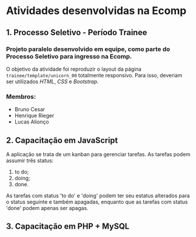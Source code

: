 # Atividades desenvolvidas na Ecomp

## 1. Processo Seletivo - Período Trainee
### Projeto paralelo desenvolvido em equipe, como parte do Processo Seletivo para ingresso na Ecomp.
O objetivo da atividade foi reproduzir o layout da página `trainee/template/unicorn_00` totalmente responsivo. Para isso, deveriam ser utilizados *HTML*, *CSS* e *Bootstrap*.
### Membros:
* Bruno Cesar
* Henrique Rieger
* Lucas Alionço

## 2. Capacitação em JavaScript
A aplicação se trata de um kanban para gerenciar tarefas.
As tarefas podem assumir três status:
1. to do;
2. doing;
3. done.

As tarefas com status 'to do' e 'doing' podem ter seu estatus alterados para o status seguinte e também apagadas, enquanto que as tarefas com status 'done' podem apenas ser apagas.

## 3. Capacitação em PHP + MySQL